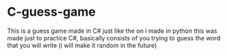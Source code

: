 # C-guess-game
This is a guess game made in C# just like the on i made in python this was made just to practice C#, basically consists of you trying to guess the word that you will write (i will make it random in the future)
